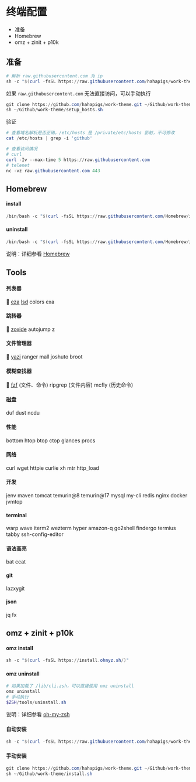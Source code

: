 # 终端配置

- 准备
- Homebrew
- omz + zinit + p10k

## 准备

``` powershell
# 解析 raw.githubusercontent.com 为 ip
sh -c "$(curl -fsSL https://raw.githubusercontent.com/hahapigs/work-theme/refs/heads/main/setup_hosts.sh)"
```

如果 <code>raw.githubusercontent.com</code> 无法直接访问，可以手动执行

``` powershell
git clone https://github.com/hahapigs/work-theme.git ~/Github/work-theme
sh ~/Github/work-theme/setup_hosts.sh
```

验证

``` powershell
# 查看域名解析是否正确，/etc/hosts 是 /private/etc/hosts 影射，不可修改
cat /etc/hosts | grep -i 'github'

# 查看访问情况
# curl
curl -Iv --max-time 5 https://raw.githubusercontent.com
# telenet
nc -vz raw.githubusercontent.com 443
```

## Homebrew

#### install

``` powershell
/bin/bash -c "$(curl -fsSL https://raw.githubusercontent.com/Homebrew/install/HEAD/install.sh)"
```

#### uninstall

``` powershell
/bin/bash -c "$(curl -fsSL https://raw.githubusercontent.com/Homebrew/install/HEAD/uninstall.sh)"
```

说明：详细参看 <a href="https://github.com/Homebrew/install?tab=readme-ov-file">Homebrew</a>

## Tools

#### 列表器

🌟 <a href="https://github.com/eza-community/eza">eza</a>	  <a href="https://github.com/lsd-rs/lsd">lsd</a> 	colors 	exa

#### 跳转器

🌟 <a href="https://github.com/ajeetdsouza/zoxide">zoxide</a> 	autojump 	 z

#### 文件管理器

🌟 <a href="">yazi</a>	 ranger    mall	 joshuto 	broot

#### 模糊查找器

🌟 <a href="https://github.com/junegunn/fzf">fzf</a> (文件、命令) 	ripgrep (文件内容)	 mcfly (历史命令)

#### 磁盘

duf 	dust 	ncdu

#### 性能

bottom	 htop	 btop 	ctop	 glances 	procs

#### 网络

curl 	wget	 httpie	 curlie 	xh	mtr 	http_load

#### 开发

jenv	 maven 	tomcat 	temurin@8 	temurin@17 	mysql 	my-cli 	redis 	nginx 	docker 	jvmtop

#### terminal

warp 	wave	 iterm2	 wezterm	hyper 	amazon-q 	go2shell	 findergo 	termius 	tabby 	ssh-config-editor

#### 语法高亮

bat 	ccat

#### git

lazxygit

#### json

jq 	fx



## omz + zinit + p10k

#### omz install

```powershell
sh -c "$(curl -fsSL https://install.ohmyz.sh/)"
```

#### omz uninstall

```powershell
# 如果加载了 /lib/cli.zsh，可以直接使用 omz uninstall
omz uninstall
# 手动执行
$ZSH/tools/uninstall.sh
```

说明：详细参看 <a href="https://github.com/ohmyzsh/ohmyzsh">oh-my-zsh</a>

#### 自动安装

```powershell
sh -c "$(curl -fsSL https://raw.githubusercontent.com/hahapigs/work-theme/refs/heads/main/install.sh)"
```

#### 手动安装

```powershell
git clone https://github.com/hahapigs/work-theme.git ~/Github/work-theme
sh ~/Github/work-theme/install.sh
```
